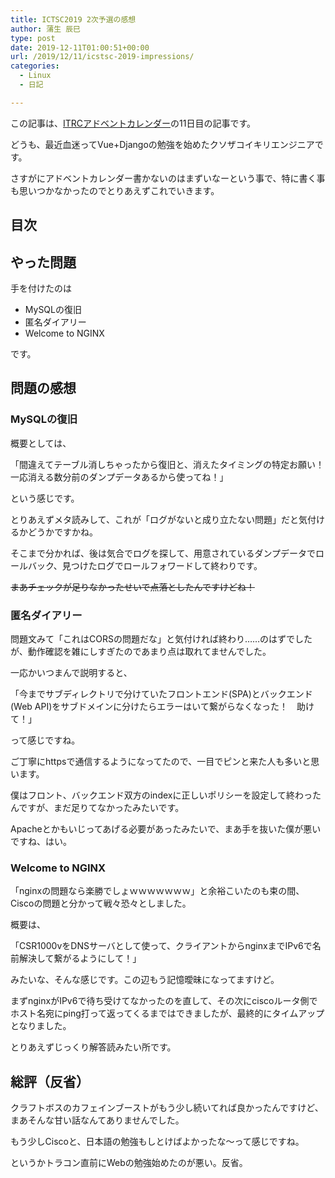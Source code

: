 ```yaml
---
title: ICTSC2019 2次予選の感想
author: 蒲生 辰巳
type: post
date: 2019-12-11T01:00:51+00:00
url: /2019/12/11/icstsc-2019-impressions/
categories:
  - Linux
  - 日記

---
```

この記事は、[ITRCアドベントカレンダー][1]の11日目の記事です。

どうも、最近血迷ってVue+Djangoの勉強を始めたクソザコイキリエンジニアです。

さすがにアドベントカレンダー書かないのはまずいなーという事で、特に書く事も思いつかなかったのでとりあえずこれでいきます。

## 目次

## やった問題

手を付けたのは

  * MySQLの復旧
  * 匿名ダイアリー
  * Welcome to NGINX

です。

## 問題の感想

### MySQLの復旧

概要としては、

「間違えてテーブル消しちゃったから復旧と、消えたタイミングの特定お願い！　一応消える数分前のダンプデータあるから使ってね！」

という感じです。

とりあえずメタ読みして、これが「ログがないと成り立たない問題」だと気付けるかどうかですかね。

そこまで分かれば、後は気合でログを探して、用意されているダンプデータでロールバック、見つけたログでロールフォワードして終わりです。

~~まあチェックが足りなかったせいで点落としたんですけどね！~~

### 匿名ダイアリー

問題文みて「これはCORSの問題だな」と気付ければ終わり……のはずでしたが、動作確認を雑にしすぎたのであまり点は取れてませんでした。

一応かいつまんで説明すると、

「今までサブディレクトリで分けていたフロントエンド(SPA)とバックエンド(Web API)をサブドメインに分けたらエラーはいて繋がらなくなった！　助けて！」

って感じですね。

ご丁寧にhttpsで通信するようになってたので、一目でピンと来た人も多いと思います。

僕はフロント、バックエンド双方のindexに正しいポリシーを設定して終わったんですが、まだ足りてなかったみたいです。

Apacheとかもいじってあげる必要があったみたいで、まあ手を抜いた僕が悪いですね、はい。

### Welcome to NGINX

「nginxの問題なら楽勝でしょｗｗｗｗｗｗｗ」と余裕こいたのも束の間、Ciscoの問題と分かって戦々恐々としました。

概要は、

「CSR1000vをDNSサーバとして使って、クライアントからnginxまでIPv6で名前解決して繋がるようにして！」

みたいな、そんな感じです。この辺もう記憶曖昧になってますけど。

まずnginxがIPv6で待ち受けてなかったのを直して、その次にciscoルータ側でホスト名宛にping打って返ってくるまではできましたが、最終的にタイムアップとなりました。

とりあえずじっくり解答読みたい所です。

## 総評（反省）

クラフトボスのカフェインブーストがもう少し続いてれば良かったんですけど、まあそんな甘い話なんてありませんでした。

もう少しCiscoと、日本語の勉強もしとけばよかったな〜って感じですね。

というかトラコン直前にWebの勉強始めたのが悪い。反省。

 [1]: https://adventar.org/calendars/4759
